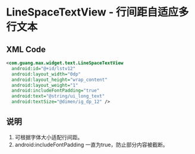 # LineSpaceTextView - 行间距自适应多行文本

## XML Code

```xml
<com.guang.max.widget.text.LineSpaceTextView
  android:id="@+id/lstv12"
  android:layout_width="0dp"
  android:layout_height="wrap_content"
  android:layout_weight="1"
  android:includeFontPadding="true"
  android:text="@string/ui_long_text"
  android:textSize="@dimen/ig_dp_12" />
```

## 说明

1. 可根据字体大小适配行间距。
2. android:includeFontPadding 一直为true，防止部分内容被截断。




